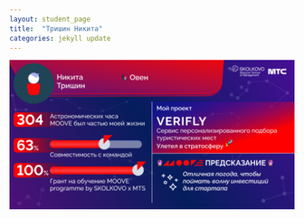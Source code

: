 ```yaml
---
layout: student_page
title:  "Тришин Никита"
categories: jekyll update
---
```

<img class="img-fluid" src="/img/posts/Тришин Никита.png" alt="moove-1">
